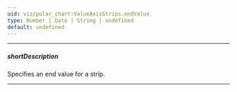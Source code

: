 ```yaml
---
uid: viz/polar_chart:ValueAxisStrips.endValue
type: Number | Date | String | undefined
default: undefined
---
```

---
##### shortDescription
Specifies an end value for a strip.

---
